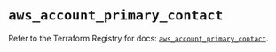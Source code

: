 # `aws_account_primary_contact`

Refer to the Terraform Registry for docs: [`aws_account_primary_contact`](https://registry.terraform.io/providers/hashicorp/aws/5.47.0/docs/resources/account_primary_contact).
